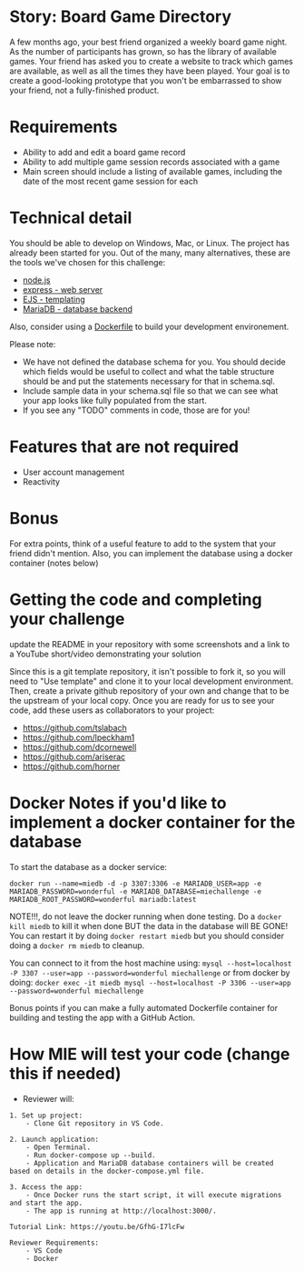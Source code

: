 # Story: Board Game Directory

A few months ago, your best friend organized a weekly board game night. As the number of participants
has grown, so has the library of available games. Your friend has asked you to create a website to
track which games are available, as well as all the times they have been played. Your goal is to
create a good-looking prototype that you won't be embarrassed to show your friend, not a fully-finished
product.

# Requirements

- Ability to add and edit a board game record
- Ability to add multiple game session records associated with a game
- Main screen should include a listing of available games, including the date of the most recent game session for each

# Technical detail

You should be able to develop on Windows, Mac, or Linux. The project has already been started for you. Out of the many, many alternatives, these are the tools we've chosen for this challenge:

- <a href="https://nodejs.org/en/">node.js</a>
- <a href="https://expressjs.com/">express - web server</a>
- <a href="https://ejs.co/">EJS - templating</a>
- <a href="https://mariadb.org/">MariaDB - database backend</a>

Also, consider using a [Dockerfile](https://docs.docker.com/engine/reference/builder/) to build your development environement.

Please note:

- We have not defined the database schema for you. You should decide which fields would be useful to collect and what the table structure should be and put the statements necessary for that in schema.sql.
- Include sample data in your schema.sql file so that we can see what your app looks like fully populated from the start.
- If you see any "TODO" comments in code, those are for you!

# Features that are not required

- User account management
- Reactivity

# Bonus

For extra points, think of a useful feature to add to the system that your friend didn't mention. Also, you can implement the database using a docker container (notes below)

# Getting the code and completing your challenge

update the README in your repository with some screenshots and a link to a YouTube short/video demonstrating your solution

Since this is a git template repository, it isn't possible to fork it, so you will need to "Use template" and clone it to your local development environment. Then, create a private github repository of your own and change that to be the upstream of your local copy. Once you are ready for us to see your code, add these users as collaborators to your project:

- https://github.com/tslabach
- https://github.com/lpeckham1
- https://github.com/dcornewell
- https://github.com/ariserac
- https://github.com/horner

# Docker Notes if you'd like to implement a docker container for the database

To start the database as a docker service:

```
docker run --name=miedb -d -p 3307:3306 -e MARIADB_USER=app -e MARIADB_PASSWORD=wonderful -e MARIADB_DATABASE=miechallenge -e MARIADB_ROOT_PASSWORD=wonderful mariadb:latest
```

NOTE!!!, do not leave the docker running when done testing. Do a `docker kill miedb` to kill it when done BUT the data in the database will BE GONE! You can restart it by doing `docker restart miedb` but you should consider doing a `docker rm miedb` to cleanup.

You can connect to it from the host machine using:
`mysql --host=localhost -P 3307 --user=app --password=wonderful miechallenge`
or from docker by doing:
`docker exec -it miedb mysql --host=localhost -P 3306 --user=app --password=wonderful miechallenge`

Bonus points if you can make a fully automated Dockerfile container for building and testing the app with a GitHub Action.

# How MIE will test your code (change this if needed)

- Reviewer will:

```
1. Set up project:
    - Clone Git repository in VS Code.

2. Launch application:
    - Open Terminal.
    - Run docker-compose up --build.
    - Application and MariaDB database containers will be created based on details in the docker-compose.yml file.

3. Access the app:
    - Once Docker runs the start script, it will execute migrations and start the app.
    - The app is running at http://localhost:3000/.

Tutorial Link: https://youtu.be/GfhG-I7lcFw

Reviewer Requirements:
    - VS Code
    - Docker
```
